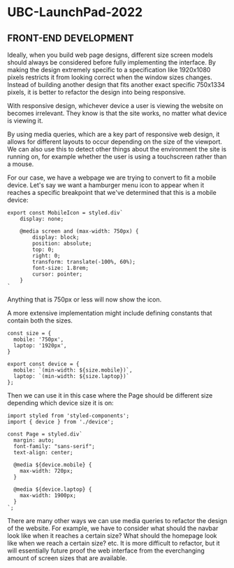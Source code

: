 # UBC-LaunchPad-2022

## FRONT-END DEVELOPMENT
Ideally, when you build web page designs, different size screen models should always be considered before fully implementing the interface. By making the design extremely specific to a specification like 1920x1080 pixels restricts it from looking correct when the window sizes changes. Instead of building another design that fits another exact specific 750x1334 pixels, it is better to refactor the design into being responsive.

With responsive design, whichever device a user is viewing the website on becomes irrelevant. They know is that the site works, no matter what device is viewing it.

By using media queries, which are a key part of responsive web design, it allows for different layouts to occur depending on the size of the viewport. We can also use this to detect other things about the environment the site is running on, for example whether the user is using a touchscreen rather than a mouse.

For our case, we have a webpage we are trying to convert to fit a mobile device. Let's say we want a hamburger menu icon to appear when it reaches a specific breakpoint that we've determined that this is a mobile device:

```
export const MobileIcon = styled.div`
    display: none;

    @media screen and (max-width: 750px) {
        display: block;
        position: absolute;
        top: 0;
        right: 0;
        transform: translate(-100%, 60%);
        font-size: 1.8rem;
        cursor: pointer;
    }
`
```

Anything that is 750px or less will now show the icon.

A more extensive implementation might include defining constants that contain both the sizes.

```
const size = {
  mobile: '750px',
  laptop: '1920px',
}

export const device = {
  mobile: `(min-width: ${size.mobile})`,
  laptop: `(min-width: ${size.laptop})`
};
```

Then we can use it in this case where the Page should be different size depending which device size it is on:

```
import styled from 'styled-components';
import { device } from './device';

const Page = styled.div`
  margin: auto;
  font-family: "sans-serif";
  text-align: center;

  @media ${device.mobile} {
    max-width: 720px;
  }

  @media ${device.laptop} {
    max-width: 1900px;
  }
`;
```

There are many other ways we can use media queries to refactor the design of the website. For example, we have to consider what should the navbar look like when it reaches a certain size? What should the homepage look like when we reach a certain size? etc. It is more difficult to refactor, but it will essentially future proof the web interface from the everchanging amount of screen sizes that are available.

